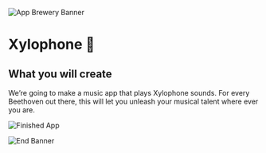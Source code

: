 ![App Brewery Banner](https://github.com/londonappbrewery/Images/blob/master/AppBreweryBanner.png)


# Xylophone 🎹


## What you will create

We’re going to make a music app that plays Xylophone sounds. For every Beethoven out there, this will let you unleash your musical talent where ever you are. 

![Finished App](https://github.com/londonappbrewery/Images/blob/master/xylophone-flutter.png)

![End Banner](https://github.com/londonappbrewery/Images/blob/master/readme-end-banner.png)
